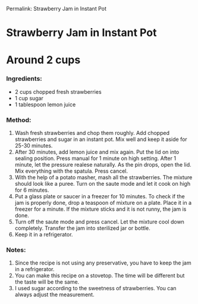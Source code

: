 Permalink: Strawberry Jam in Instant Pot

# Strawberry Jam in Instant Pot

# Around 2 cups



### Ingredients:
* 2 cups chopped fresh strawberries
* 1 cup sugar
* 1 tablespoon lemon juice

### Method:
1. Wash fresh strawberries and chop them roughly. Add chopped strawberries and sugar in an instant pot. Mix well and keep it aside for 25-30 minutes.
2. After 30 minutes, add lemon juice and mix again. Put the lid on into sealing position. Press manual for 1 minute on high setting. After 1 minute, let the pressure realese naturally. As the pin drops, open the lid. Mix everything with the spatula. Press cancel.
3. With the help of a potato masher, mash all the strawberries. The mixture should look like a puree. Turn on the saute mode and let it cook on high for 6 minutes. 
4. Put a glass plate or saucer in a freezer for 10 minutes. To check if the jam is properly done, drop a teaspoon of mixture on a plate. Place it in a freezer for a minute. If the mixture sticks and it is not runny, the jam is done. 
5. Turn off the saute mode and press cancel. Let the mixture cool down completely. Transfer the jam into sterilized jar or bottle. 
6. Keep it in a refrigerator. 

### Notes:
1. Since the recipe is not using any preservative, you have to keep the jam in a refrigerator. 
2. You can make this recipe on a stovetop. The time will be different but the taste will be the same. 
3. I used sugar according to the sweetness of strawberries. You can always adjust the measurement.
